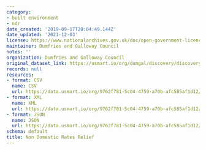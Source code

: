 ```yaml
---
category:
- built environment
- ndr
date_created: '2019-09-17T20:04:49.144Z'
date_updated: '2021-12-03'
license: https://www.nationalarchives.gov.uk/doc/open-government-licence/version/3/
maintainer: Dumfries and Galloway Council
notes: ''
organization: Dumfries and Galloway Council
original_dataset_link: https://usmart.io/org/dumgal/discovery/discovery-view-detail/8ae4ea96-f03e-427f-a706-b50e9d002348
records: null
resources:
- format: CSV
  name: CSV
  url: https://data.usmart.io/org/9762f781-5c04-4759-a70b-afc585af1d12/resource?resourceGUID=28db21b3-6231-40f7-9e94-ab3c61fff8dd
- format: XML
  name: XML
  url: https://data.usmart.io/org/9762f781-5c04-4759-a70b-afc585af1d12/resource?resourceGUID=8f9353f4-82a6-4085-bf27-1095ca866a60
- format: JSON
  name: JSON
  url: https://data.usmart.io/org/9762f781-5c04-4759-a70b-afc585af1d12/resource?resourceGUID=6d703535-b04d-4355-9591-08d14e6d5fd9
schema: default
title: Non Domestic Rates Relief
---
```

